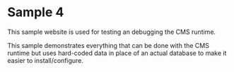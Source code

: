 ﻿# Sample 4

This sample website is used for testing an debugging the CMS runtime.

This sample demonstrates everything that can be done with the CMS runtime
but uses hard-coded data in place of an actual database to make it easier
to install/configure.